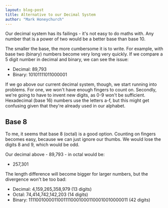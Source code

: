 ```yaml
---
layout: blog-post
title: Alternative to our Decimal System
author: "Mark Honeychurch"
---
```


Our decimal system has its failings - it's not easy to do maths with. Any number that is a power of two would be a better base than base 10.

The smaller the base, the more cumbersome it is to write. For example, with base two (binary) numbers become very long very quickly. If we compare a 5 digit number in decimal and binary, we can see the issue:

* Decimal: 89,793
* Binary:  10101111011000001

If we go above our current decimal system, though, we start running into problems. For one, we won't have enough fingers to count on. Secondly, we're going to have to invent new digits, as 0-9 won't be sufficient. Hexadecimal (base 16) numbers use the letters a-f, but this might get confusing given that they're already used in our alphabet.

## Base 8

To me, it seems that base 8 (octal) is a good option. Counting on fingers becomes easy, because we can just ignore our thumbs. We would lose the digits 8 and 9, which would be odd.

Our decimal above - 89,793 - in octal would be:

* 257,301

The length difference will become bigger for larger numbers, but the divergence won't be too bad:

* Decimal: 4,159,265,358,979 (13 digits)
* Octal:   74,414,742,142,203 (14 digits)
* Binary:  111100100001100111100010001100010010000011 (42 digits)

